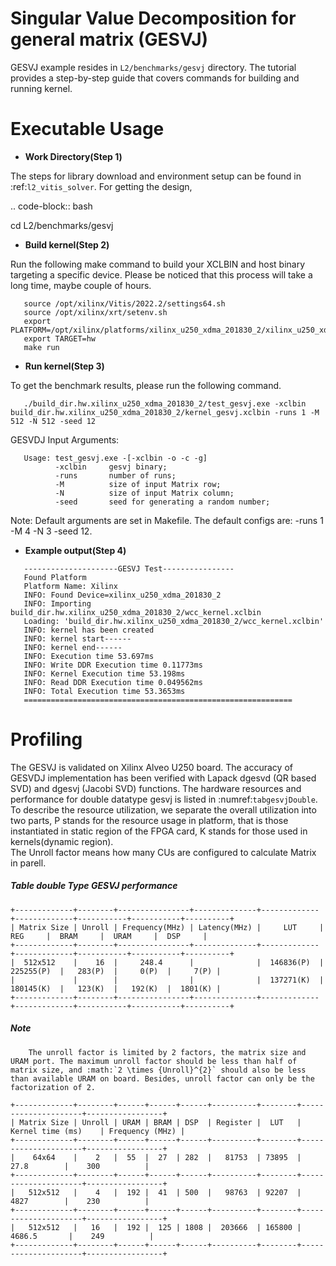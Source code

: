 Singular Value Decomposition for general matrix (GESVJ)
=========================================================

GESVJ example resides in ``L2/benchmarks/gesvj`` directory. The tutorial provides a step-by-step guide that covers commands for building and running kernel.

Executable Usage
================

* **Work Directory(Step 1)**

The steps for library download and environment setup can be found in :ref:`l2_vitis_solver`. For getting the design,

.. code-block:: bash

   cd L2/benchmarks/gesvj

* **Build kernel(Step 2)**

Run the following make command to build your XCLBIN and host binary targeting a specific device. Please be noticed that this process will take a long time, maybe couple of hours.

```
   source /opt/xilinx/Vitis/2022.2/settings64.sh
   source /opt/xilinx/xrt/setenv.sh
   export PLATFORM=/opt/xilinx/platforms/xilinx_u250_xdma_201830_2/xilinx_u250_xdma_201830_2.xpfm
   export TARGET=hw
   make run 
```

* **Run kernel(Step 3)**

To get the benchmark results, please run the following command.

```
   ./build_dir.hw.xilinx_u250_xdma_201830_2/test_gesvj.exe -xclbin build_dir.hw.xilinx_u250_xdma_201830_2/kernel_gesvj.xclbin -runs 1 -M 512 -N 512 -seed 12 
```

GESVDJ Input Arguments:

```
   Usage: test_gesvj.exe -[-xclbin -o -c -g]
          -xclbin     gesvj binary;
          -runs       number of runs; 
          -M          size of input Matrix row; 
          -N          size of input Matrix column;
          -seed       seed for generating a random number;
```

Note: Default arguments are set in Makefile. The default configs are: -runs 1 -M 4 -N 3 -seed 12.

* **Example output(Step 4)** 

``` 
   ---------------------GESVJ Test----------------
   Found Platform
   Platform Name: Xilinx
   INFO: Found Device=xilinx_u250_xdma_201830_2
   INFO: Importing build_dir.hw.xilinx_u250_xdma_201830_2/wcc_kernel.xclbin
   Loading: 'build_dir.hw.xilinx_u250_xdma_201830_2/wcc_kernel.xclbin'
   INFO: kernel has been created
   INFO: kernel start------
   INFO: kernel end------
   INFO: Execution time 53.697ms
   INFO: Write DDR Execution time 0.11773ms
   INFO: Kernel Execution time 53.198ms
   INFO: Read DDR Execution time 0.049562ms
   INFO: Total Execution time 53.3653ms
   ============================================================
```

Profiling 
=========

The GESVJ is validated on Xilinx Alveo U250 board. 
The accuracy of GESVDJ implementation has been verified with Lapack dgesvd (QR based SVD) and dgesvj (Jacobi SVD) functions. 
The hardware resources and performance for double datatype gesvj is listed in :numref:`tabgesvjDouble`.
To describe the resource utilization, we separate the overall utilization into two parts, P stands for the resource usage in platform, that is those instantiated in static region of the FPGA card, K stands for those used in kernels(dynamic region).  
The Unroll factor means how many CUs are configured to calculate Matrix in parell.


##### Table double Type GESVJ performance

    +-------------+--------+----------------+--------------+-------------+-------------+-----------+-----------+----------+
    | Matrix Size | Unroll | Frequency(MHz) | Latency(MHz) |     LUT     |     REG     |  BRAM     |  URAM     |  DSP     |
    +-------------+--------+----------------+--------------+-------------+-------------+-----------+-----------+----------+
    |  512x512    |    16  |     248.4      |              |  146836(P)  |  225255(P)  |   283(P)  |     0(P)  |     7(P) |
    |             |        |                |              |  137271(K)  |  180145(K)  |   123(K)  |   192(K)  |  1801(K) |
    +-------------+--------+----------------+--------------+-------------+-------------+-----------+-----------+----------+


##### Note
```
    The unroll factor is limited by 2 factors, the matrix size and URAM port. The maximum unroll factor should be less than half of matrix size, and :math:`2 \times {Unroll}^{2}` should also be less than available URAM on board. Besides, unroll factor can only be the factorization of 2.
```

    +-------------+--------+------+------+------+----------+--------+---------------------+-----------------+
    | Matrix Size | Unroll | URAM | BRAM | DSP  | Register |  LUT   | Kernel time (ms)    | Frequency (MHz) |
    +-------------+--------+------+------+------+----------+--------+---------------------+-----------------+
    |    64x64    |    2   |  55  |  27  | 282  |   81753  | 73895  |         27.8        |    300          |
    +-------------+--------+------+------+------+----------+--------+---------------------+-----------------+
    |   512x512   |    4   |  192 |  41  | 500  |   98763  | 92207  |         4827        |    230          |
    +-------------+--------+------+------+------+----------+--------+---------------------+-----------------+
    |   512x512   |   16   |  192 |  125 | 1808 |  203666  | 165800 |        4686.5       |    249          |
    +-------------+--------+------+------+------+----------+--------+---------------------+-----------------+

